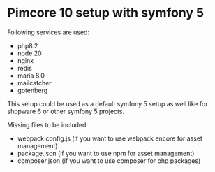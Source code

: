 # Pimcore 10 setup with symfony 5

Following services are used:
- php8.2
- node 20
- nginx
- redis
- maria 8.0
- mailcatcher
- gotenberg

This setup could be used as a default symfony 5 setup as well like for shopware 6 or other symfony 5 projects.

Missing files to be included:
- webpack.config.js (if you want to use webpack encore for asset management)
- package.json (if you want to use npm for asset management)
- composer.json (if you want to use composer for php packages)